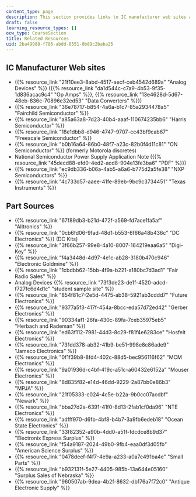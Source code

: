 ```yaml
---
content_type: page
description: This section provides links to IC manufacturer web sites and part sources.
draft: false
learning_resource_types: []
ocw_type: CourseSection
title: Related Resources
uid: 2ba49988-f786-abdd-8551-0b89c2baba25
---
```

## IC Manufacturer Web sites

- {{% resource_link "21f10ee3-8abd-4517-aecf-ceb4542d689a" "Analog Devices" %}} ({{% resource_link "da1d544c-c7a9-4b53-9f35-1d836acac9c4" "Op Amps" %}}, {{% resource_link "13e4628d-5d67-48eb-836c-70896e32ed53" "Data Converters" %}})
- {{% resource_link "36e78717-b854-4a6a-b1c7-85a2934478a5" "Fairchild Semiconductor" %}}
- {{% resource_link "a85a63a8-7d23-40b4-aaaf-110674235bb6" "Harris Semiconductor" %}}
- {{% resource_link "18e1dbb8-d946-4747-9707-cc43bf9cab67" "Freescale Semiconductor" %}}
- {{% resource_link "b0b16a64-86b0-48f7-a23c-82b0f4d11c81" "ON Semiconductor" %}} (formerly Motorola discretes)
- National Semiconductor Power Supply Application Note ({{% resource_link "45decd88-efd0-4ed2-acd8-904e13fe3ba6" "PDF" %}})
- {{% resource_link "ec9db336-b06a-4ab5-a6a6-b775d2a5fe38" "NXP Semiconductors" %}}
- {{% resource_link "4c733d57-aaee-41fe-89eb-9bc9c3734451" "Texas Instruments" %}}

## Part Sources

- {{% resource_link "67f89db3-b21d-472f-a569-fd7ace1fa5af" "Alltronics" %}}
- {{% resource_link "0cb6fd06-9fad-48d1-b553-6f66a48b436c" "DC Electronics" %}} (DC Kits)
- {{% resource_link "3f66b257-99e8-4a10-8007-164219eaa6a5" "Digi-Key" %}}
- {{% resource_link "f4a3448d-4d97-4e1c-ab28-3180b470c946" "Electronic Goldmine" %}}
- {{% resource_link "1cbdbb62-15bb-4f9a-b221-a180bc7d3ad1" "Fair Radio Sales" %}}
- Analog Devices {{% resource_link "73f3de23-de1f-4520-adcd-f727fc6d4d1c" "student sample site" %}}
- {{% resource_link "854f81c7-2e5d-4475-ab38-5921ab3cddd7" "Future Electronics" %}}
- {{% resource_link "9377a5f3-417f-454a-8bcc-eda57d72ed42" "Gerber Electronics" %}}
- {{% resource_link "90334af1-26fa-430c-89fa-7ceb35975eb5" "Herbach and Rademan" %}}
- {{% resource_link "ed63f112-7981-44d3-8c29-f81f4e6283ce" "Hosfelt Electronics" %}}
- {{% resource_link "731dd378-ab32-41b9-be51-998e8c86ade9" "Jameco Electronics" %}}
- {{% resource_link "0f1f39b8-8fd4-402c-88d5-bec956116f62" "MCM Electronics" %}}
- {{% resource_link "9a01936d-c4bf-419c-a51c-a60432e6152a" "Mouser Electronics" %}}
- {{% resource_link "8d835f82-e14d-46dd-9229-2a87bb0e86b3" "MPJA" %}}
- {{% resource_link "21f05333-c024-4c5e-b22a-9b0cc07acdbf" "Newark" %}}
- {{% resource_link "bba27d2a-6391-41f0-8d13-2fab1cf0da96" "NTE Electronics" %}}
- {{% resource_link "adfff970-d6fb-4bf8-b4b7-3a9fb6edeb18" "Ocean State Electronics" %}}
- {{% resource_link "33f82352-a90b-4dd0-a51f-fdcdce8b9d37" "Electronix Express Surplus" %}}
- {{% resource_link "f54a9187-2024-49b0-9fb4-eaa0df3d05fb" "American Science Surplus" %}}
- {{% resource_link "0478deef-f4f7-4e9a-a233-a0a7c491ba4e" "Small Parts" %}}
- {{% resource_link "b932131f-5e27-4405-985b-13a644e05160" "Surplus Sales of Nebraska" %}}
- {{% resource_link "960507ab-9dea-4b2f-8632-db176a7f72c0" "Antique Electronic Supply" %}}